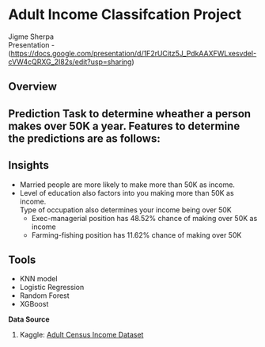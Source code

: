 # Adult Income Classifcation Project
Jigme Sherpa<br/>
Presentation - (https://docs.google.com/presentation/d/1F2rUCitz5J_PdkAAXFWLxesvdeI-cVW4cQRXG_2I82s/edit?usp=sharing)

## Overview
Prediction Task to determine wheather a person makes over 50K a year. 
Features to determine the predictions are as follows:
- 
## Insights 
- Married people are more likely to make more than 50K as income.
- Level of education also factors into you making more than 50K as income.  
Type of occupation also determines your income being over 50K
  - Exec-managerial  position has 48.52% chance of making over 50K as income 
  - Farming-fishing position has 11.62% chance of making over 50K


## Tools<br/>
- KNN model
- Logistic Regression 
- Random Forest
- XGBoost 

**Data Source**
1. Kaggle: [Adult Census Income Dataset](https://www.kaggle.com/uciml/adult-census-income)


